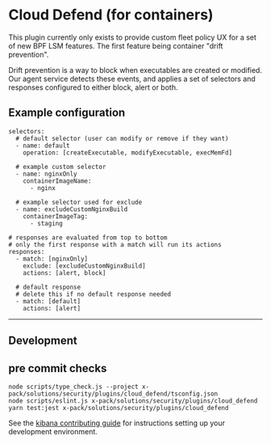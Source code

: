 # Cloud Defend (for containers)

This plugin currently only exists to provide custom fleet policy UX for a set of new BPF LSM features. The first feature being container "drift prevention".

Drift prevention is a way to block when executables are created or modified. Our agent service detects these events, and applies a set of selectors and responses configured to either block, alert or both.

## Example configuration
```
selectors:
  # default selector (user can modify or remove if they want)
  - name: default
    operation: [createExecutable, modifyExecutable, execMemFd]

  # example custom selector
  - name: nginxOnly
    containerImageName:
      - nginx

  # example selector used for exclude
  - name: excludeCustomNginxBuild
    containerImageTag:
      - staging

# responses are evaluated from top to bottom
# only the first response with a match will run its actions
responses:
  - match: [nginxOnly]
    exclude: [excludeCustomNginxBuild]
    actions: [alert, block]

  # default response
  # delete this if no default response needed
  - match: [default]
    actions: [alert]
```

---

## Development

## pre commit checks

```
node scripts/type_check.js --project x-pack/solutions/security/plugins/cloud_defend/tsconfig.json
node scripts/eslint.js x-pack/solutions/security/plugins/cloud_defend
yarn test:jest x-pack/solutions/security/plugins/cloud_defend
```

See the [kibana contributing guide](https://github.com/elastic/kibana/blob/main/CONTRIBUTING.md) for instructions setting up your development environment.
